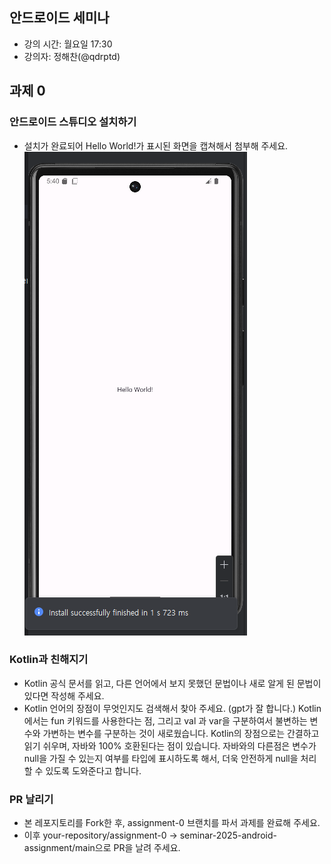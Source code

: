 ## 안드로이드 세미나

- 강의 시간: 월요일 17:30
- 강의자: 정해찬(@qdrptd)



## 과제 0

### 안드로이드 스튜디오 설치하기
- 설치가 완료되어 Hello World!가 표시된 화면을 캡쳐해서 첨부해 주세요.
![Hello World 화면](image/capture.png)

### Kotlin과 친해지기
- Kotlin 공식 문서를 읽고, 다른 언어에서 보지 못했던 문법이나 새로 알게 된 문법이 있다면 작성해 주세요.
- Kotlin 언어의 장점이 무엇인지도 검색해서 찾아 주세요. (gpt가 잘 합니다.)
Kotlin에서는 fun 키워드를 사용한다는 점, 그리고 val 과 var을 구분하여서 불변하는 변수와 가변하는 변수를 구분하는 것이 새로웠습니다. 
Kotlin의 장점으로는 간결하고 읽기 쉬우며, 자바와 100% 호환된다는 점이 있습니다. 자바와의 다른점은 변수가 null을 가질 수 있는지 여부를 타입에 표시하도록 해서, 더욱 안전하게 null을 처리할 수 있도록 도와준다고 합니다. 

### PR 날리기
- 본 레포지토리를 Fork한 후, assignment-0 브랜치를 파서 과제를 완료해 주세요.
- 이후 your-repository/assignment-0 -> seminar-2025-android-assignment/main으로 PR을 날려 주세요.
